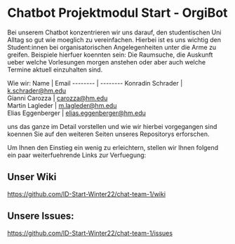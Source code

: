 # Chatbot Projektmodul Start - OrgiBot

Bei unserem Chatbot konzentrieren wir uns darauf, den studentischen Uni Alltag so gut wie moeglich zu vereinfachen.
Hierbei ist es uns wichtig den Student:innen bei organisatorischen Angelegenheiten unter die Arme zu greifen.
Beispiele hierfuer koennten sein: Die Raumsuche, die Auskunft ueber welche Vorlesungen morgen anstehen oder aber auch welche Termine aktuell einzuhalten sind.

Wie wir:
Name | Email 
-------- | -------- 
Konradin Schrader   | k.schrader@hm.edu   
Gianni Carozza   | carozza@hm.edu    
Martin Lagleder   | m.lagleder@hm.edu  
Elias Eggenberger   | elias.eggenberger@hm.edu  

uns das ganze im Detail vorstellen und wie wir hierbei vorgegangen sind koennen Sie auf den weiteren Seiten unseres Repositorys erforschen.

Um Ihnen den Einstieg ein wenig zu erleichtern, stellen wir Ihnen folgend ein paar weiterfuehrende Links zur Verfuegung:

## Unser Wiki 
https://github.com/ID-Start-Winter22/chat-team-1/wiki

## Unsere Issues:
https://github.com/ID-Start-Winter22/chat-team-1/issues

